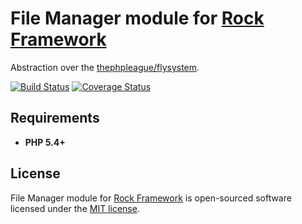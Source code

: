 File Manager module for [Rock Framework](https://github.com/romeOz/rock)
=================

Abstraction over the [thephpleague/flysystem](https://github.com/thephpleague/flysystem).

[![Build Status](https://travis-ci.org/romeOz/rock-file.svg?branch=master)](https://travis-ci.org/romeOz/rock-file)
[![Coverage Status](https://coveralls.io/repos/romeOz/rock-file/badge.svg?branch=master)](https://coveralls.io/r/romeOz/rock-file?branch=master)

Requirements
-------------------
 * **PHP 5.4+**

License
-------------------

File Manager module for [Rock Framework](https://github.com/romeOz/rock) is open-sourced software licensed under the [MIT license](http://opensource.org/licenses/MIT).